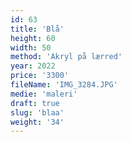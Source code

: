 ```yaml
---
id: 63
title: 'Blå'
height: 60
width: 50
method: 'Akryl på lærred'
year: 2022
price: '3300'
fileName: 'IMG_3284.JPG'
medie: 'maleri'
draft: true
slug: 'blaa'
weight: '34'
---
```

